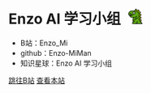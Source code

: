 

# Enzo AI 学习小组$\;$ <img src="_media/dinosaur.png" width="30">







- B站：Enzo_Mi
- github：Enzo-MiMan
- 知识星球：Enzo AI 学习小组

[跳往B站](https://space.bilibili.com/94779326)
[查看本站](/README.md)